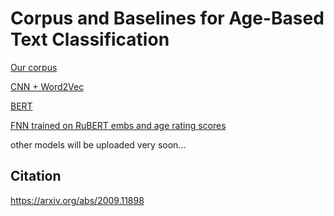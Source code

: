 # Corpus and Baselines for Age-Based Text Classification

<a href ="https://www.kaggle.com/oldaandozerskaya/fiction-corpus-for-agebased-text-classification">Our corpus</a>

<a href="https://github.com/yordwynn/urban-waffle">CNN + Word2Vec</a>

<a href=https://github.com/oldaandozerskaya/age_based_classification/blob/master/rubert_previews.ipynb>BERT</a>

<a href=https://github.com/oldaandozerskaya/age_based_classification/blob/master/feedforward_bert_age_rating.ipynb>FNN trained on RuBERT embs and age rating scores</a>

other models will be uploaded very soon...

## Citation

https://arxiv.org/abs/2009.11898

